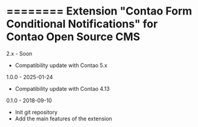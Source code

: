 ========
Extension "Contao Form Conditional Notifications" for Contao Open Source CMS
========

2.x - Soon
- Compatibility update with Contao 5.x

1.0.0 - 2025-01-24
- Compatibility update with Contao 4.13

0.1.0 - 2018-09-10
- Init git repository
- Add the main features of the extension